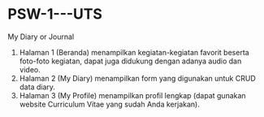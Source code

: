 # PSW-1---UTS
My Diary or Journal
1. Halaman 1 (Beranda) menampilkan kegiatan-kegiatan favorit beserta foto-foto kegiatan, dapat juga didukung dengan adanya audio dan video.
2. Halaman 2 (My Diary) menampilkan form yang digunakan untuk CRUD data diary.
3. Halaman 3 (My Profile) menampilkan profil lengkap (dapat gunakan website Curriculum Vitae yang sudah Anda kerjakan).
